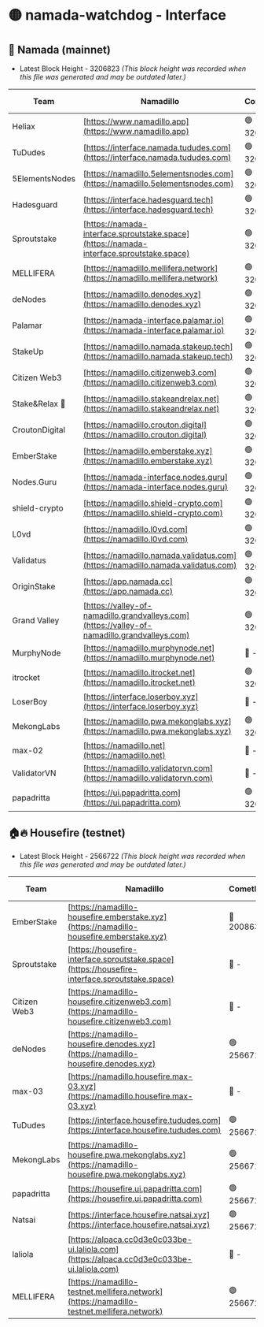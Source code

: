 # 🟡 namada-watchdog - Interface

## 🚀 Namada (mainnet)
- Latest Block Height - 3206823 *(This block height was recorded when this file was generated and may be outdated later.)*

| Team | Namadillo | CometBFT | Indexer | MASP Indexer |
|-|-|-|-|-|
| Heliax | [https://www.namadillo.app](https://www.namadillo.app) | 🟢 3206795 | 🟢 3206795 | 🟢 3206795 |
| TuDudes | [https://interface.namada.tududes.com](https://interface.namada.tududes.com) | 🟢 3206796 | 🟢 3206795 | 🟢 3206795 |
| 5ElementsNodes | [https://namadillo.5elementsnodes.com](https://namadillo.5elementsnodes.com) | 🟢 3206796 | 🟢 3206796 | 🟢 3206796 |
| Hadesguard | [https://interface.hadesguard.tech](https://interface.hadesguard.tech) | 🟢 3206796 | 🟢 3206796 | 🟢 3206796 |
| Sproutstake | [https://namada-interface.sproutstake.space](https://namada-interface.sproutstake.space) | 🟢 3206797 | 🟢 3206797 | 🟢 3206797 |
| MELLIFERA | [https://namadillo.mellifera.network](https://namadillo.mellifera.network) | 🟢 3206802 | 🟢 3206802 | 🟢 3206802 |
| deNodes | [https://namadillo.denodes.xyz](https://namadillo.denodes.xyz) | 🟢 3206802 | 🟢 3206802 | 🟢 3206803 |
| Palamar | [https://namada-interface.palamar.io](https://namada-interface.palamar.io) | 🟢 3206803 | 🟢 3206803 | 🟢 3206803 |
| StakeUp | [https://namadillo.namada.stakeup.tech](https://namadillo.namada.stakeup.tech) | 🟢 3206804 | 🟢 3206804 | 🟢 3206804 |
| Citizen Web3 | [https://namadillo.citizenweb3.com](https://namadillo.citizenweb3.com) | 🟢 3206804 | 🟢 3206804 | 🟢 3206804 |
| Stake&Relax 🦥 | [https://namadillo.stakeandrelax.net](https://namadillo.stakeandrelax.net) | 🟢 3206805 | 🟢 3206805 | 🟢 3206805 |
| CroutonDigital | [https://namadillo.crouton.digital](https://namadillo.crouton.digital) | 🟢 3206806 | 🟢 3206805 | 🟢 3206805 |
| EmberStake | [https://namadillo.emberstake.xyz](https://namadillo.emberstake.xyz) | 🟢 3206806 | 🟢 3206806 | 🟢 3206806 |
| Nodes.Guru | [https://namada-interface.nodes.guru](https://namada-interface.nodes.guru) | 🟢 3206806 | 🟢 3206806 | 🟢 3206806 |
| shield-crypto | [https://namadillo.shield-crypto.com](https://namadillo.shield-crypto.com) | 🟢 3206807 | 🟢 3206807 | 🟢 3206807 |
| L0vd | [https://namadillo.l0vd.com](https://namadillo.l0vd.com) | 🟢 3206808 | 🟢 3206807 | 🟢 3206808 |
| Validatus | [https://namadillo.namada.validatus.com](https://namadillo.namada.validatus.com) | 🟢 3206809 | 🟢 3206808 | 🟢 3206808 |
| OriginStake | [https://app.namada.cc](https://app.namada.cc) | 🟢 3206809 | 🟢 3206809 | 🟢 3206809 |
| Grand Valley | [https://valley-of-namadillo.grandvalleys.com](https://valley-of-namadillo.grandvalleys.com) | 🟢 3206809 | 🟢 3206809 | 🟢 3206810 |
| MurphyNode | [https://namadillo.murphynode.net](https://namadillo.murphynode.net) | 🔴 - | 🔴 - | 🔴 - |
| itrocket | [https://namadillo.itrocket.net](https://namadillo.itrocket.net) | 🟢 3206812 | 🟢 3206812 | 🟢 3206812 |
| LoserBoy | [https://interface.loserboy.xyz](https://interface.loserboy.xyz) | 🔴 - | 🔴 - | 🔴 - |
| MekongLabs | [https://namadillo.pwa.mekonglabs.xyz](https://namadillo.pwa.mekonglabs.xyz) | 🟢 3206818 | 🟢 3206818 | 🟢 3206818 |
| max-02 | [https://namadillo.net](https://namadillo.net) | 🔴 - | 🔴 - | 🔴 - |
| ValidatorVN | [https://namadillo.validatorvn.com](https://namadillo.validatorvn.com) | 🔴 - | 🔴 - | 🔴 - |
| papadritta | [https://ui.papadritta.com](https://ui.papadritta.com) | 🟢 3206823 | 🟢 3206823 | 🟢 3206823 |

## 🏠🔥 Housefire (testnet)
- Latest Block Height - 2566722 *(This block height was recorded when this file was generated and may be outdated later.)*

| Team | Namadillo | CometBFT | Indexer | MASP Indexer |
|-|-|-|-|-|
| EmberStake | [https://namadillo-housefire.emberstake.xyz](https://namadillo-housefire.emberstake.xyz) | 🔴 2008636 | 🔴 - | 🔴 - |
| Sproutstake | [https://housefire-interface.sproutstake.space](https://housefire-interface.sproutstake.space) | 🔴 - | 🔴 - | 🔴 - |
| Citizen Web3 | [https://namadillo-housefire.citizenweb3.com](https://namadillo-housefire.citizenweb3.com) | 🔴 - | 🔴 - | 🔴 - |
| deNodes | [https://namadillo-housefire.denodes.xyz](https://namadillo-housefire.denodes.xyz) | 🟢 2566711 | 🟢 2566711 | 🟢 2566711 |
| max-03 | [https://namadillo.housefire.max-03.xyz](https://namadillo.housefire.max-03.xyz) | 🔴 - | 🔴 - | 🔴 - |
| TuDudes | [https://interface.housefire.tududes.com](https://interface.housefire.tududes.com) | 🟢 2566719 | 🟢 2566719 | 🟢 2566719 |
| MekongLabs | [https://namadillo-housefire.pwa.mekonglabs.xyz](https://namadillo-housefire.pwa.mekonglabs.xyz) | 🟢 2566719 | 🟢 2566719 | 🟢 2566719 |
| papadritta | [https://housefire.ui.papadritta.com](https://housefire.ui.papadritta.com) | 🟢 2566720 | 🟢 2566720 | 🟢 2566720 |
| Natsai | [https://interface.housefire.natsai.xyz](https://interface.housefire.natsai.xyz) | 🟢 2566720 | 🟢 2566720 | 🟢 2566720 |
| laliola | [https://alpaca.cc0d3e0c033be-ui.laliola.com](https://alpaca.cc0d3e0c033be-ui.laliola.com) | 🔴 - | 🔴 - | 🔴 - |
| MELLIFERA | [https://namadillo-testnet.mellifera.network](https://namadillo-testnet.mellifera.network) | 🟢 2566722 | 🟢 2566722 | 🟢 2566722 |

